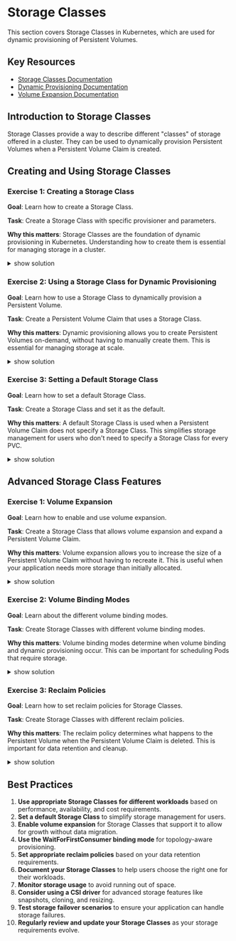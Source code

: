 # Storage Classes

This section covers Storage Classes in Kubernetes, which are used for dynamic provisioning of Persistent Volumes.

## Key Resources

- [Storage Classes Documentation](https://kubernetes.io/docs/concepts/storage/storage-classes/)
- [Dynamic Provisioning Documentation](https://kubernetes.io/docs/concepts/storage/dynamic-provisioning/)
- [Volume Expansion Documentation](https://kubernetes.io/docs/concepts/storage/persistent-volumes/#volume-expansion)

## Introduction to Storage Classes

Storage Classes provide a way to describe different "classes" of storage offered in a cluster. They can be used to dynamically provision Persistent Volumes when a Persistent Volume Claim is created.

## Creating and Using Storage Classes

### Exercise 1: Creating a Storage Class

**Goal**: Learn how to create a Storage Class.

**Task**: Create a Storage Class with specific provisioner and parameters.

**Why this matters**: Storage Classes are the foundation of dynamic provisioning in Kubernetes. Understanding how to create them is essential for managing storage in a cluster.

<details><summary>show solution</summary>
<p>

**Step 1: Create a Storage Class**

Create a file named `storage-class.yaml`:

```yaml
apiVersion: storage.k8s.io/v1
kind: StorageClass
metadata:
  name: fast
provisioner: kubernetes.io/gce-pd
parameters:
  type: pd-ssd
  replication-type: none
```

Apply the configuration:

```bash
kubectl apply -f storage-class.yaml
```

**Step 2: Verify that the Storage Class was created**

```bash
kubectl get storageclass
```

You should see your Storage Class listed.

**What this does**:

- Creates a Storage Class named `fast`
- Uses the GCE PD provisioner (for Google Cloud)
- Specifies parameters for the provisioner, such as the type of disk to create
- This Storage Class can now be used to dynamically provision Persistent Volumes

Note: The provisioner and parameters will vary depending on your cloud provider or storage system. This example uses GCE PD, but you would use a different provisioner for AWS, Azure, or on-premises storage.

</p>
</details>

### Exercise 2: Using a Storage Class for Dynamic Provisioning

**Goal**: Learn how to use a Storage Class to dynamically provision a Persistent Volume.

**Task**: Create a Persistent Volume Claim that uses a Storage Class.

**Why this matters**: Dynamic provisioning allows you to create Persistent Volumes on-demand, without having to manually create them. This is essential for managing storage at scale.

<details><summary>show solution</summary>
<p>

**Step 1: Create a Persistent Volume Claim that uses a Storage Class**

Create a file named `pvc-with-sc.yaml`:

```yaml
apiVersion: v1
kind: PersistentVolumeClaim
metadata:
  name: pvc-fast
spec:
  accessModes:
    - ReadWriteOnce
  resources:
    requests:
      storage: 1Gi
  storageClassName: fast
```

Apply the configuration:

```bash
kubectl apply -f pvc-with-sc.yaml
```

**Step 2: Verify that the Persistent Volume Claim was created and bound**

```bash
kubectl get pvc
```

You should see the Persistent Volume Claim with status `Bound` or `Pending` (if the provisioner is still creating the volume).

```bash
kubectl get pv
```

You should see a Persistent Volume that was dynamically provisioned for your PVC.

**Step 3: Create a Pod that uses the Persistent Volume Claim**

Create a file named `pod-with-sc-pvc.yaml`:

```yaml
apiVersion: v1
kind: Pod
metadata:
  name: pod-with-sc-pvc
spec:
  containers:
  - name: app
    image: nginx
    volumeMounts:
    - mountPath: "/usr/share/nginx/html"
      name: storage
  volumes:
  - name: storage
    persistentVolumeClaim:
      claimName: pvc-fast
```

Apply the configuration:

```bash
kubectl apply -f pod-with-sc-pvc.yaml
```

**Step 4: Verify that the Pod is running and using the Persistent Volume Claim**

```bash
kubectl get pod pod-with-sc-pvc
```

You should see the Pod running.

**What this does**:

- Creates a Persistent Volume Claim that uses the `fast` Storage Class
- Kubernetes dynamically provisions a Persistent Volume for the PVC
- Creates a Pod that uses the Persistent Volume Claim
- The Pod can now use the dynamically provisioned storage

This demonstrates how to use Storage Classes for dynamic provisioning of Persistent Volumes.

</p>
</details>

### Exercise 3: Setting a Default Storage Class

**Goal**: Learn how to set a default Storage Class.

**Task**: Create a Storage Class and set it as the default.

**Why this matters**: A default Storage Class is used when a Persistent Volume Claim does not specify a Storage Class. This simplifies storage management for users who don't need to specify a Storage Class for every PVC.

<details><summary>show solution</summary>
<p>

**Step 1: Create a Storage Class and set it as the default**

Create a file named `default-sc.yaml`:

```yaml
apiVersion: storage.k8s.io/v1
kind: StorageClass
metadata:
  name: standard
  annotations:
    storageclass.kubernetes.io/is-default-class: "true"
provisioner: kubernetes.io/gce-pd
parameters:
  type: pd-standard
```

Apply the configuration:

```bash
kubectl apply -f default-sc.yaml
```

**Step 2: Verify that the Storage Class was created and set as the default**

```bash
kubectl get storageclass
```

You should see your Storage Class listed with `(default)` next to its name.

**Step 3: Create a Persistent Volume Claim without specifying a Storage Class**

Create a file named `pvc-default-sc.yaml`:

```yaml
apiVersion: v1
kind: PersistentVolumeClaim
metadata:
  name: pvc-default
spec:
  accessModes:
    - ReadWriteOnce
  resources:
    requests:
      storage: 1Gi
```

Apply the configuration:

```bash
kubectl apply -f pvc-default-sc.yaml
```

**Step 4: Verify that the Persistent Volume Claim was created and bound**

```bash
kubectl get pvc
```

You should see the Persistent Volume Claim with status `Bound` or `Pending` (if the provisioner is still creating the volume).

```bash
kubectl describe pvc pvc-default
```

You should see that the Storage Class is set to `standard`.

**What this does**:

- Creates a Storage Class named `standard`
- Sets it as the default Storage Class using the annotation `storageclass.kubernetes.io/is-default-class: "true"`
- Creates a Persistent Volume Claim without specifying a Storage Class
- Kubernetes uses the default Storage Class to dynamically provision a Persistent Volume for the PVC

This demonstrates how to set a default Storage Class and how it is used when a Persistent Volume Claim does not specify a Storage Class.

</p>
</details>

## Advanced Storage Class Features

### Exercise 1: Volume Expansion

**Goal**: Learn how to enable and use volume expansion.

**Task**: Create a Storage Class that allows volume expansion and expand a Persistent Volume Claim.

**Why this matters**: Volume expansion allows you to increase the size of a Persistent Volume Claim without having to recreate it. This is useful when your application needs more storage than initially allocated.

<details><summary>show solution</summary>
<p>

**Step 1: Create a Storage Class that allows volume expansion**

Create a file named `expandable-sc.yaml`:

```yaml
apiVersion: storage.k8s.io/v1
kind: StorageClass
metadata:
  name: expandable
provisioner: kubernetes.io/gce-pd
parameters:
  type: pd-standard
allowVolumeExpansion: true
```

Apply the configuration:

```bash
kubectl apply -f expandable-sc.yaml
```

**Step 2: Create a Persistent Volume Claim that uses the Storage Class**

Create a file named `expandable-pvc.yaml`:

```yaml
apiVersion: v1
kind: PersistentVolumeClaim
metadata:
  name: expandable-pvc
spec:
  accessModes:
    - ReadWriteOnce
  resources:
    requests:
      storage: 1Gi
  storageClassName: expandable
```

Apply the configuration:

```bash
kubectl apply -f expandable-pvc.yaml
```

**Step 3: Verify that the Persistent Volume Claim was created and bound**

```bash
kubectl get pvc
```

You should see the Persistent Volume Claim with status `Bound` or `Pending` (if the provisioner is still creating the volume).

**Step 4: Expand the Persistent Volume Claim**

Edit the PVC to increase the storage request:

```bash
kubectl edit pvc expandable-pvc
```

Change the `storage` value from `1Gi` to `2Gi`.

Alternatively, you can create a new file with the updated configuration and apply it:

```yaml
apiVersion: v1
kind: PersistentVolumeClaim
metadata:
  name: expandable-pvc
spec:
  accessModes:
    - ReadWriteOnce
  resources:
    requests:
      storage: 2Gi
  storageClassName: expandable
```

Apply the configuration:

```bash
kubectl apply -f expandable-pvc-expanded.yaml
```

**Step 5: Verify that the Persistent Volume Claim was expanded**

```bash
kubectl get pvc
```

You should see the Persistent Volume Claim with the new size.

**What this does**:

- Creates a Storage Class that allows volume expansion
- Creates a Persistent Volume Claim that uses the Storage Class
- Expands the Persistent Volume Claim from 1Gi to 2Gi
- Kubernetes expands the underlying Persistent Volume

This demonstrates how to enable and use volume expansion. Note that volume expansion is only supported by certain storage providers and may require the Pod to be restarted to see the new size.

</p>
</details>

### Exercise 2: Volume Binding Modes

**Goal**: Learn about the different volume binding modes.

**Task**: Create Storage Classes with different volume binding modes.

**Why this matters**: Volume binding modes determine when volume binding and dynamic provisioning occur. This can be important for scheduling Pods that require storage.

<details><summary>show solution</summary>
<p>

**Step 1: Create Storage Classes with different volume binding modes**

Create a file named `binding-modes-sc.yaml`:

```yaml
apiVersion: storage.k8s.io/v1
kind: StorageClass
metadata:
  name: immediate-binding
provisioner: kubernetes.io/gce-pd
volumeBindingMode: Immediate
---
apiVersion: storage.k8s.io/v1
kind: StorageClass
metadata:
  name: waitforfirstconsumer-binding
provisioner: kubernetes.io/gce-pd
volumeBindingMode: WaitForFirstConsumer
```

Apply the configuration:

```bash
kubectl apply -f binding-modes-sc.yaml
```

**Step 2: Create Persistent Volume Claims that use the Storage Classes**

Create a file named `binding-modes-pvc.yaml`:

```yaml
apiVersion: v1
kind: PersistentVolumeClaim
metadata:
  name: immediate-pvc
spec:
  accessModes:
    - ReadWriteOnce
  resources:
    requests:
      storage: 1Gi
  storageClassName: immediate-binding
---
apiVersion: v1
kind: PersistentVolumeClaim
metadata:
  name: waitforfirstconsumer-pvc
spec:
  accessModes:
    - ReadWriteOnce
  resources:
    requests:
      storage: 1Gi
  storageClassName: waitforfirstconsumer-binding
```

Apply the configuration:

```bash
kubectl apply -f binding-modes-pvc.yaml
```

**Step 3: Verify the status of the Persistent Volume Claims**

```bash
kubectl get pvc
```

You should see that the `immediate-pvc` is `Bound` or `Pending` (if the provisioner is still creating the volume), while the `waitforfirstconsumer-pvc` is `Pending` until a Pod uses it.

**Step 4: Create a Pod that uses the WaitForFirstConsumer PVC**

Create a file named `waitforfirstconsumer-pod.yaml`:

```yaml
apiVersion: v1
kind: Pod
metadata:
  name: waitforfirstconsumer-pod
spec:
  containers:
  - name: app
    image: nginx
    volumeMounts:
    - mountPath: "/usr/share/nginx/html"
      name: storage
  volumes:
  - name: storage
    persistentVolumeClaim:
      claimName: waitforfirstconsumer-pvc
```

Apply the configuration:

```bash
kubectl apply -f waitforfirstconsumer-pod.yaml
```

**Step 5: Verify that the Persistent Volume Claim is now bound**

```bash
kubectl get pvc
```

You should see that the `waitforfirstconsumer-pvc` is now `Bound`.

**What this does**:

- Creates two Storage Classes with different volume binding modes:
  - `Immediate`: Volume binding and dynamic provisioning occur as soon as the PVC is created
  - `WaitForFirstConsumer`: Volume binding and dynamic provisioning are delayed until a Pod using the PVC is created
- Creates two Persistent Volume Claims, one for each Storage Class
- Creates a Pod that uses the `waitforfirstconsumer-pvc`
- Kubernetes binds and provisions the volume for the `waitforfirstconsumer-pvc` when the Pod is created

This demonstrates the different volume binding modes. `WaitForFirstConsumer` is useful for topology-aware provisioning, where the volume should be provisioned in the same zone as the Pod that will use it.

</p>
</details>

### Exercise 3: Reclaim Policies

**Goal**: Learn how to set reclaim policies for Storage Classes.

**Task**: Create Storage Classes with different reclaim policies.

**Why this matters**: The reclaim policy determines what happens to the Persistent Volume when the Persistent Volume Claim is deleted. This is important for data retention and cleanup.

<details><summary>show solution</summary>
<p>

**Step 1: Create Storage Classes with different reclaim policies**

Create a file named `reclaim-policies-sc.yaml`:

```yaml
apiVersion: storage.k8s.io/v1
kind: StorageClass
metadata:
  name: retain-sc
provisioner: kubernetes.io/gce-pd
reclaimPolicy: Retain
---
apiVersion: storage.k8s.io/v1
kind: StorageClass
metadata:
  name: delete-sc
provisioner: kubernetes.io/gce-pd
reclaimPolicy: Delete
```

Apply the configuration:

```bash
kubectl apply -f reclaim-policies-sc.yaml
```

**Step 2: Create Persistent Volume Claims that use the Storage Classes**

Create a file named `reclaim-policies-pvc.yaml`:

```yaml
apiVersion: v1
kind: PersistentVolumeClaim
metadata:
  name: retain-pvc
spec:
  accessModes:
    - ReadWriteOnce
  resources:
    requests:
      storage: 1Gi
  storageClassName: retain-sc
---
apiVersion: v1
kind: PersistentVolumeClaim
metadata:
  name: delete-pvc
spec:
  accessModes:
    - ReadWriteOnce
  resources:
    requests:
      storage: 1Gi
  storageClassName: delete-sc
```

Apply the configuration:

```bash
kubectl apply -f reclaim-policies-pvc.yaml
```

**Step 3: Verify that the Persistent Volume Claims were created and bound**

```bash
kubectl get pvc
```

You should see the Persistent Volume Claims with status `Bound` or `Pending` (if the provisioner is still creating the volumes).

```bash
kubectl get pv
```

You should see the Persistent Volumes that were dynamically provisioned for your PVCs.

**Step 4: Delete the Persistent Volume Claims**

```bash
kubectl delete pvc retain-pvc
kubectl delete pvc delete-pvc
```

**Step 5: Verify what happened to the Persistent Volumes**

```bash
kubectl get pv
```

You should see that the Persistent Volume for the `retain-pvc` is still there with status `Released`, while the Persistent Volume for the `delete-pvc` has been deleted.

**What this does**:

- Creates two Storage Classes with different reclaim policies:
  - `Retain`: When the PVC is deleted, the PV remains but is not available for reuse
  - `Delete`: When the PVC is deleted, the PV and its associated storage are deleted
- Creates two Persistent Volume Claims, one for each Storage Class
- Deletes the Persistent Volume Claims
- Kubernetes handles the Persistent Volumes according to their reclaim policies

This demonstrates how to set reclaim policies for Storage Classes and how they affect the lifecycle of Persistent Volumes.

</p>
</details>

## Best Practices

1. **Use appropriate Storage Classes for different workloads** based on performance, availability, and cost requirements.
2. **Set a default Storage Class** to simplify storage management for users.
3. **Enable volume expansion** for Storage Classes that support it to allow for growth without data migration.
4. **Use the WaitForFirstConsumer binding mode** for topology-aware provisioning.
5. **Set appropriate reclaim policies** based on your data retention requirements.
6. **Document your Storage Classes** to help users choose the right one for their workloads.
7. **Monitor storage usage** to avoid running out of space.
8. **Consider using a CSI driver** for advanced storage features like snapshots, cloning, and resizing.
9. **Test storage failover scenarios** to ensure your application can handle storage failures.
10. **Regularly review and update your Storage Classes** as your storage requirements evolve.

